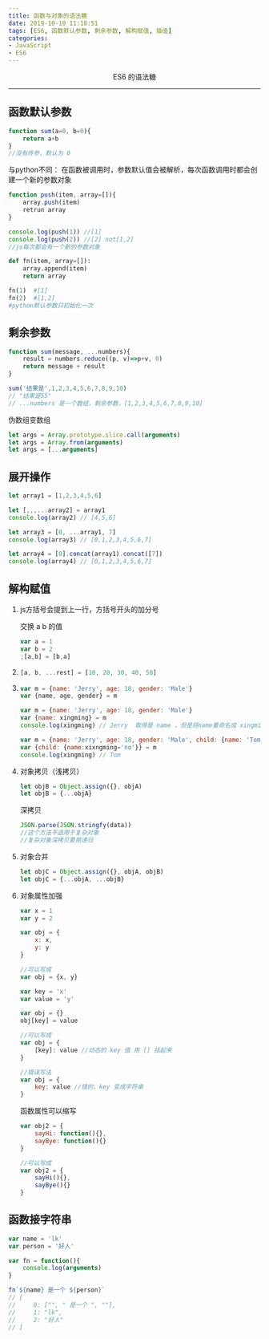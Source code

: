 ```yaml
---
title: 函数与对象的语法糖
date: 2019-10-10 11:18:51
tags: [ES6, 函数默认参数, 剩余参数, 解构赋值, 插值]
categories: 
- JavaScript
- ES6
---
```

<center>ES6 的语法糖</center>
<!-- more -->

***
## 函数默认参数

```javascript
function sum(a=0, b=0){
    return a+b
}
//没有传参，默认为 0
```
与python不同：
在函数被调用时，参数默认值会被解析，每次函数调用时都会创建一个新的参数对象

```javascript
function push(item, array=[]){
    array.push(item)
    retrun array
}

console.log(push(1)) //[1]
console.log(push(2)) //[2] not[1,2]
//js每次都会有一个新的参数对象
```

```python
def fn(item, array=[]):
    array.append(item)
    return array

fn(1)  #[1]
fn(2)  #[1,2]
#python默认参数只初始化一次
```

## 剩余参数

```javascript
function sum(message, ...numbers){
    result = numbers.reduce((p, v)=>p+v, 0)
    return message + result
}

sum('结果是',1,2,3,4,5,6,7,8,9,10)
// "结果是55"
// ...numbers 是一个数组，剩余参数，[1,2,3,4,5,6,7,8,9,10]
```

伪数组变数组
```javascript
let args = Array.prototype.slice.call(arguments)
let args = Array.from(arguments)
let args = [...arguments]
```

## 展开操作
```javascript
let array1 = [1,2,3,4,5,6]

let [,,,...array2] = array1
console.log(array2) // [4,5,6]

let array3 = [0, ...array1, 7]
console.log(array3) // [0,1,2,3,4,5,6,7]

let array4 = [0].concat(array1).concat([7])
console.log(array4) // [0,1,2,3,4,5,6,7]
```

## 解构赋值
1.  js方括号会提到上一行，方括号开头的加分号

    交换 a b 的值
    ```javascript
    var a = 1
    var b = 2
    ;[a,b] = [b,a]
    ```

2.  ```javascript
    [a, b, ...rest] = [10, 20, 30, 40, 50]
    ```

3.  ```javascript
    var m = {name: 'Jerry', age: 18, gender: 'Male'}
    var {name, age, gender} = m
    ```

    ```javascript
    var m = {name: 'Jerry', age: 18, gender: 'Male'}
    var {name: xingming} = m
    console.log(xingming) // Jerry  取得是 name ，但是将name重命名成 xingming
    ```

    ```javascript
    var m = {name: 'Jerry', age: 18, gender: 'Male', child: {name: 'Tom'}}
    var {child: {name:xixngming='no'}} = m
    console.log(xingming) // Tom
    ```

4.  对象拷贝（浅拷贝）
    ```javascript
    let objB = Object.assign({}, objA)
    let objB = {...objA}
    ```
    深拷贝
    ```javascript
    JSON.parse(JSON.stringfy(data)) 
    //这个方法不适用于复杂对象
    //复杂对象深拷贝要用递归
    ```

5.  对象合并
    ```javascript
    let objC = Object.assign({}, objA, objB)
    let objC = {...objA, ...objB}
    ```

6.  对象属性加强
    ```javascript
    var x = 1
    var y = 2
    
    var obj = {
        x: x,
        y: y
    }
    
    //可以写成
    var obj = {x, y}
    ```

    ```javascript
    var key = 'x'
    var value = 'y'

    var obj = {}
    obj[key] = value

    //可以写成
    var obj = {
        [key]: value //动态的 key 值 用 [] 括起来
    }

    //错误写法
    var obj = {
        key: value //错的，key 变成字符串
    }
    ```

    函数属性可以缩写
    ```javascript
    var obj2 = {
        sayHi: function(){},
        sayBye: function(){}
    }

    //可以写成
    var obj2 = {
        sayHi(){},
        sayBye(){}
    }
    ```

## 函数接字符串

```javascript
var name = 'lk'
var person = '好人'

var fn = function(){
    console.log(arguments)
}

fn`${name} 是一个 ${person}`
// [
//     0: ["", " 是一个 ", ""],
//     1: "lk",
//     2: "好人"
// ]
```